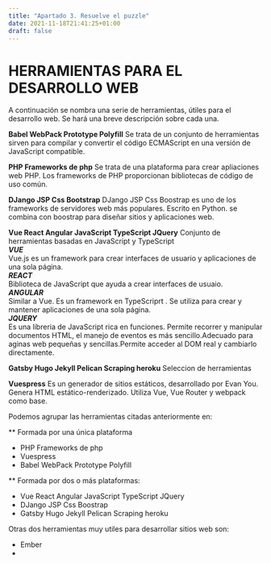 ```yaml
---
title: "Apartado 3. Resuelve el puzzle"
date: 2021-11-18T21:41:25+01:00
draft: false
---
```


# HERRAMIENTAS PARA EL DESARROLLO WEB

A continuación se nombra una serie de herramientas, útiles para el desarrollo web. Se hará una breve descripción sobre cada una.

**Babel WebPack Prototype Polyfill**
Se trata de un conjunto de herramientas sirven para compilar y convertir el código ECMAScript en una versión de JavaScript compatible. 

**PHP Frameworks de php**
Se trata de una plataforma para crear apliaciones web PHP. Los frameworks de PHP proporcionan bibliotecas de código de uso común.

**DJango  JSP  Css Bootstrap**
DJango JSP Css Boostrap es uno de los frameworks de servidores web más populares. Escrito en Python. se combina con boostrap para diseñar sitios y aplicaciones web.

**Vue React Angular JavaScript TypeScript JQuery**
Conjunto de herramientas basadas en JavaScript y TypeScript  
***VUE***  
Vue.js es un framework para crear interfaces de usuario y aplicaciones de una sola página.  
***REACT***  
Biblioteca de JavaScript que ayuda a crear interfaces de usuaio.  
***ANGULAR***  
Similar a Vue. Es un framework en TypeScriprt . Se utiliza para crear y mantener aplicaciones de una sola página.  
***JQUERY***  
Es una libreria de JavaScript rica en funciones. Permite recorrer y manipular documentos HTML, el manejo de eventos es más sencillo.Adecuado para aginas web pequeñas y sencillas.Permite acceder al DOM real y cambiarlo directamente.

**Gatsby  Hugo  Jekyll  Pelican Scraping heroku**
Seleccion de herramientas 

**Vuespress**
Es un generador de sitios estáticos, desarrollado por Evan You. Genera HTML estático-renderizado. Utiliza Vue, Vue Router y webpack como base.

Podemos agrupar las herramientas citadas anteriormente en:

** Formada por una única plataforma
 - PHP Frameworks de php
 - Vuespress
 - Babel WebPack Prototype Polyfill

** Formada por dos o más plataformas:
 - Vue React Angular JavaScript TypeScript JQuery
 - DJango JSP Css Boostrap
 - Gatsby  Hugo  Jekyll  Pelican Scraping heroku

 Otras dos herramientas muy utiles para desarrollar sitios web son:
 - Ember
 - 